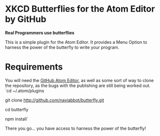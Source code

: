 # XKCD Butterflies for the Atom Editor by GitHub
__Real Programmers use butterflies__

This is a simple plugin for the Atom Editor. It provides a Menu Option to harness the power of the butterfly to write your program.

# Requirements

You will need the [GitHub Atom Editor](http://atom.io), as well as some sort of way to clone the repository, as the bugs with the publishing are still being worked out.  
   `cd ~/.atom/plugins  
   
   git clone http://github.com/naviabbot/butterfly.git  
   
   cd butterfly  
   
   npm install`  

There you go... you have access to harness the power of the butterfly!

